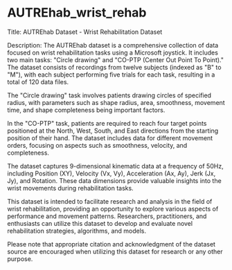 # AUTREhab_wrist_rehab
Title: AUTREhab Dataset - Wrist Rehabilitation Dataset

Description: The AUTREhab dataset is a comprehensive collection of data focused on wrist rehabilitation tasks using a Microsoft joystick. It includes two main tasks: "Circle drawing" and "CO-PTP (Center Out Point To Point)." The dataset consists of recordings from twelve subjects (indexed as "B" to "M"), with each subject performing five trials for each task, resulting in a total of 120 data files.

The "Circle drawing" task involves patients drawing circles of specified radius, with parameters such as shape radius, area, smoothness, movement time, and shape completeness being important factors.

In the "CO-PTP" task, patients are required to reach four target points positioned at the North, West, South, and East directions from the starting position of their hand. The dataset includes data for different movement orders, focusing on aspects such as smoothness, velocity, and completeness.

The dataset captures 9-dimensional kinematic data at a frequency of 50Hz, including Position (XY), Velocity (Vx, Vy), Acceleration (Ax, Ay), Jerk (Jx, Jy), and Rotation. These data dimensions provide valuable insights into the wrist movements during rehabilitation tasks.

This dataset is intended to facilitate research and analysis in the field of wrist rehabilitation, providing an opportunity to explore various aspects of performance and movement patterns. Researchers, practitioners, and enthusiasts can utilize this dataset to develop and evaluate novel rehabilitation strategies, algorithms, and models.

Please note that appropriate citation and acknowledgment of the dataset source are encouraged when utilizing this dataset for research or any other purpose.
